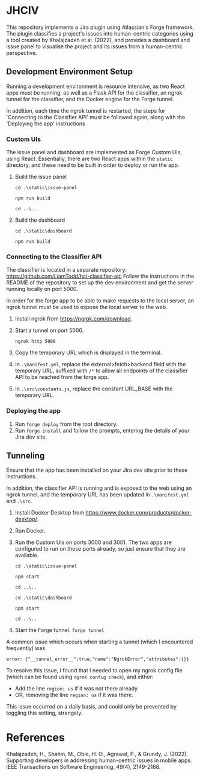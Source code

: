 # JHCIV
This repository implements a Jira plugin using Atlassian's Forge framework. The plugin classifies a project's issues into human-centric categories using a tool created by Khalajzadeh et al. (2022), and provides a dashboard and issue panel to visualise the project and its issues from a human-centric perspective.

## Development Environment Setup
Running a development environment is resource intensive, as two React apps must be running, as well as a Flask API for the classifier, an ngrok tunnel for the classifier, and the Docker engine for the Forge tunnel.

In addition, each time the ngrok tunnel is restarted, the steps for 'Connecting to the Classifier API' must be followed again, along with the 'Deploying the app' instructions
### Custom UIs
The issue panel and dashboard are implemented as Forge Custom UIs, using React. Essentially, there are two React apps within the `static` directory, and these need to be built in order to deploy or run the app.
1. Build the issue panel

    ```cd .\static\issue-panel```

    ```npm run build```

    ```cd ..\..```
2. Build the dashboard

    ```cd .\static\dashboard```

    ```npm run build```

### Connecting to the Classifier API
The classifier is located in a separate repository: https://github.com/LiamTodd/hci-classifier-api
Follow the instructions in the README of the repository to set up the dev environment and get the server running locally on port 5000.

In order for the forge app to be able to make requests to the local server, an ngrok tunnel must be used to expose the local server to the web.

1. Install ngrok from https://ngrok.com/download.
2. Start a tunnel on port 5000.

    ```ngrok http 5000```
3. Copy the temporary URL which is displayed in the terminal.
4. In `.\manifest.yml`, replace the external>fetch>backend field with the temporary URL, suffixed with `/*` to allow all endpoints of the classifier API to be reached from the forge app.
5. In `.\src\constants.js`, replace the constant URL_BASE with the temporary URL.
### Deploying the app
1. Run ```forge deploy``` from the root directory.
2. Run ```forge install``` and follow the prompts, entering the details of your Jira dev site.

## Tunneling
Ensure that the app has been installed on your Jira dev site prior to these instructions.

In addition, the classifier API is running and is exposed to the web using an ngrok tunnel, and the temporary URL has been updated in `.\manifest.yml` and `.\src`.

1. Install Docker Desktop from https://www.docker.com/products/docker-desktop/.
2. Run Docker.
3. Run the Custom UIs on ports 3000 and 3001. The two apps are configured to run on these ports already, so just ensure that they are available.

    ```cd .\static\issue-panel```

    ```npm start```

    ```cd ..\..```

    ```cd .\static\dashboard```

    ```npm start```

    ```cd ..\..```
4. Start the Forge tunnel.
    ```forge tunnel```

A common issue which occurs when starting a tunnel (which I encountered frequently) was 

    error: {"__tunnel_error__":true,"name":"NgrokError","attributes":{}}

To resolve this issue, I found that I needed to open my ngrok config file (which can be found using ```ngrok config check```), and either:
- Add the line ```region: us``` if it was not there already
- OR, removing the line ```region: us``` if it was there.

This issue occurred on a daily basis, and could only be prevented by toggling this setting, strangely.

# References
Khalajzadeh, H., Shahin, M., Obie, H. O., Agrawal, P., & Grundy, J. (2022). Supporting developers in addressing human-centric issues in mobile apps. IEEE Transactions on Software Engineering, 49(4), 2149-2168.